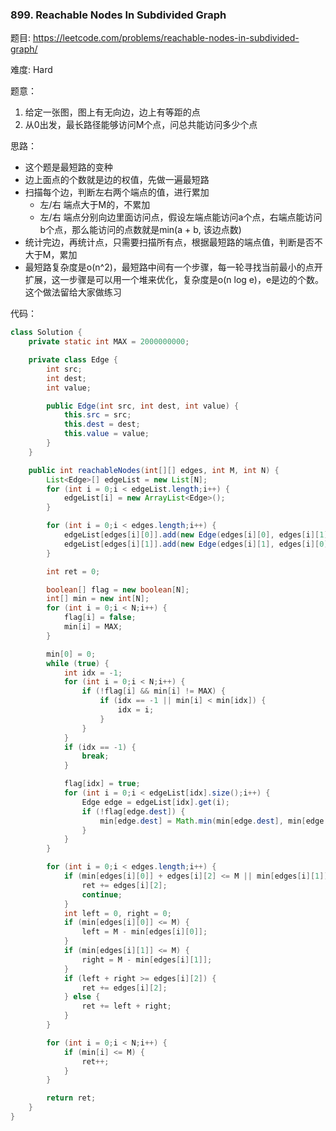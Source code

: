 ### 899. Reachable Nodes In Subdivided Graph



题目:
https://leetcode.com/problems/reachable-nodes-in-subdivided-graph/

难度:
Hard

题意：

1. 给定一张图，图上有无向边，边上有等距的点
2. 从0出发，最长路径能够访问M个点，问总共能访问多少个点

思路：

- 这个题是最短路的变种
- 边上面点的个数就是边的权值，先做一遍最短路
- 扫描每个边，判断左右两个端点的值，进行累加
  - 左/右 端点大于M的，不累加
  - 左/右 端点分别向边里面访问点，假设左端点能访问a个点，右端点能访问b个点，那么能访问的点数就是min(a + b, 该边点数)
- 统计完边，再统计点，只需要扫描所有点，根据最短路的端点值，判断是否不大于M，累加
- 最短路复杂度是o(n^2)，最短路中间有一个步骤，每一轮寻找当前最小的点开扩展，这一步骤是可以用一个堆来优化，复杂度是o(n log e)，e是边的个数。这个做法留给大家做练习

代码：

```java
class Solution {
    private static int MAX = 2000000000;

    private class Edge {
        int src;
        int dest;
        int value;

        public Edge(int src, int dest, int value) {
            this.src = src;
            this.dest = dest;
            this.value = value;
        }
    }

    public int reachableNodes(int[][] edges, int M, int N) {
        List<Edge>[] edgeList = new List[N];
        for (int i = 0;i < edgeList.length;i++) {
            edgeList[i] = new ArrayList<Edge>();
        }

        for (int i = 0;i < edges.length;i++) {
            edgeList[edges[i][0]].add(new Edge(edges[i][0], edges[i][1], edges[i][2] + 1));
            edgeList[edges[i][1]].add(new Edge(edges[i][1], edges[i][0], edges[i][2] + 1));
        }

        int ret = 0;

        boolean[] flag = new boolean[N];
        int[] min = new int[N];
        for (int i = 0;i < N;i++) {
            flag[i] = false;
            min[i] = MAX;
        }

        min[0] = 0;
        while (true) {
            int idx = -1;
            for (int i = 0;i < N;i++) {
                if (!flag[i] && min[i] != MAX) {
                    if (idx == -1 || min[i] < min[idx]) {
                        idx = i;
                    }
                }
            }
            if (idx == -1) {
                break;
            }

            flag[idx] = true;
            for (int i = 0;i < edgeList[idx].size();i++) {
                Edge edge = edgeList[idx].get(i);
                if (!flag[edge.dest]) {
                    min[edge.dest] = Math.min(min[edge.dest], min[edge.src] + edge.value);
                }
            }
        }

        for (int i = 0;i < edges.length;i++) {
            if (min[edges[i][0]] + edges[i][2] <= M || min[edges[i][1]] + edges[i][2] <= M) {
                ret += edges[i][2];
                continue;
            }
            int left = 0, right = 0;
            if (min[edges[i][0]] <= M) {
                left = M - min[edges[i][0]];
            }
            if (min[edges[i][1]] <= M) {
                right = M - min[edges[i][1]];
            }
            if (left + right >= edges[i][2]) {
                ret += edges[i][2];
            } else {
                ret += left + right;
            }
        }

        for (int i = 0;i < N;i++) {
            if (min[i] <= M) {
                ret++;
            }
        }

        return ret;
    }
}
```

